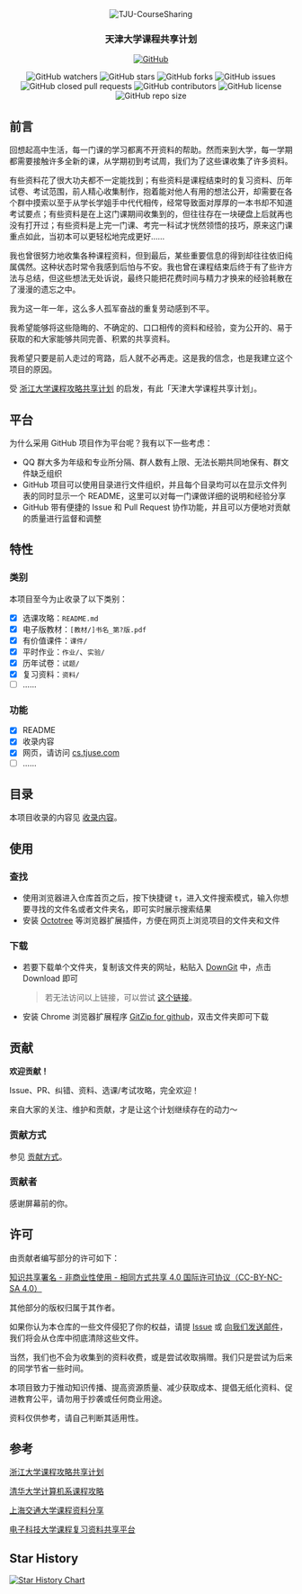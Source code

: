<div align="center">
  <img src="./header.png" alt="TJU-CourseSharing" />
  <h3>天津大学课程共享计划</h3>
  <p><a href="https://cs.tjuse.com" target="_blank" rel="noopener noreferrer"><img src="https://img.shields.io/static/v1?label=cs.tjuse.com&message=TJU-CourseSharing&color=gray&labelColor=2C68C3&style=flat&logo=MicroSoftOneDrive&logoColor=white" alt="GitHub" /></a></p>


  <img style="display: inline-block;" src="https://img.shields.io/github/watchers/superpung/TJU-CourseSharing" alt="GitHub watchers" />
  <a href="https://github.com/superpung/TJU-CourseSharing/stargazers"><img style="display: inline-block;" src="https://img.shields.io/github/stars/superpung/TJU-CourseSharing" alt="GitHub stars" /></a>
  <a href="https://github.com/superpung/TJU-CourseSharing/network"><img style="display: inline-block;" src="https://img.shields.io/github/forks/superpung/TJU-CourseSharing" alt="GitHub forks" /></a>
  <a href="https://github.com/superpung/TJU-CourseSharing/issues"><img style="display: inline-block;" src="https://img.shields.io/github/issues/superpung/TJU-CourseSharing" alt="GitHub issues" /></a>
  <a href="https://github.com/superpung/TJU-CourseSharing/pulls"><img style="display: inline-block;" src="https://img.shields.io/github/issues-pr-closed-raw/superpung/TJU-CourseSharing" alt="GitHub closed pull requests" /></a>
  <img style="display: inline-block;" src="https://img.shields.io/github/contributors/superpung/TJU-CourseSharing" alt="GitHub contributors" />
  <a href="https://github.com/superpung/TJU-CourseSharing/blob/main/LICENSE"><img style="display: inline-block;" src="https://img.shields.io/github/license/superpung/TJU-CourseSharing" alt="GitHub license" /></a>
  <img style="display: inline-block;" src="https://img.shields.io/github/repo-size/superpung/TJU-CourseSharing" alt="GitHub repo size" />
</div>


## 前言

回想起高中生活，每一门课的学习都离不开资料的帮助。然而来到大学，每一学期都需要接触许多全新的课，从学期初到考试周，我们为了这些课收集了许多资料。

有些资料花了很大功夫都不一定能找到；有些资料是课程结束时的复习资料、历年试卷、考试范围，前人精心收集制作，抱着能对他人有用的想法公开，却需要在各个群中摸索以至于从学长学姐手中代代相传，经常导致面对厚厚的一本书却不知道考试要点；有些资料是在上这门课期间收集到的，但往往存在一块硬盘上后就再也没有打开过；有些资料是上完一门课、考完一科试才恍然领悟的技巧，原来这门课重点如此，当初本可以更轻松地完成更好……

我也曾很努力地收集各种课程资料，但到最后，某些重要信息的得到却往往依旧纯属偶然。这种状态时常令我感到后怕与不安。我也曾在课程结束后终于有了些许方法与总结，但这些想法无处诉说，最终只能把花费时间与精力才换来的经验耗散在了漫漫的遗忘之中。

我为这一年一年，这么多人孤军奋战的重复劳动感到不平。

我希望能够将这些隐晦的、不确定的、口口相传的资料和经验，变为公开的、易于获取的和大家能够共同完善、积累的共享资料。

我希望只要是前人走过的弯路，后人就不必再走。这是我的信念，也是我建立这个项目的原因。

受 [浙江大学课程攻略共享计划](https://github.com/QSCTech/zju-icicles) 的启发，有此「天津大学课程共享计划」。

## 平台

为什么采用 GitHub 项目作为平台呢？我有以下一些考虑：

- QQ 群大多为年级和专业所分隔、群人数有上限、无法长期共同地保有、群文件缺乏组织
- GitHub 项目可以使用目录进行文件组织，并且每个目录均可以在显示文件列表的同时显示一个 README，这里可以对每一门课做详细的说明和经验分享
- GitHub 带有便捷的 Issue 和 Pull Request 协作功能，并且可以方便地对贡献的质量进行监督和调整

## 特性

### 类别

本项目至今为止收录了以下类别：

- [x] 选课攻略：`README.md`
- [x] 电子版教材：`[教材/]书名_第?版.pdf`
- [x] 有价值课件：`课件/`
- [x] 平时作业：`作业/`、`实验/`
- [x] 历年试卷：`试题/`
- [x] 复习资料：`资料/`
- [ ] ……

### 功能

- [x] README
- [x] 收录内容
- [x] 网页，请访问 [cs.tjuse.com](https://cs.tjuse.com)
- [ ] ……

## 目录

本项目收录的内容见 [收录内容](https://github.com/superpung/TJU-CourseSharing/blob/main/收录内容.md)。

## 使用

### 查找

- 使用浏览器进入仓库首页之后，按下快捷键 `t`，进入文件搜索模式，输入你想要寻找的文件名或者文件夹名，即可实时展示搜索结果
- 安装 [Octotree](https://www.octotree.io/) 等浏览器扩展插件，方便在网页上浏览项目的文件夹和文件

### 下载

- 若要下载单个文件夹，复制该文件夹的网址，粘贴入 [DownGit](https://minhaskamal.github.io/DownGit/#/home) 中，点击 Download 即可

	> 若无法访问以上链接，可以尝试 [这个链接](http://zhoudaxiaa.gitee.io/downgit/#/home)。

- 安装 Chrome 浏览器扩展程序 [GitZip for github](https://chrome.google.com/webstore/detail/gitzip-for-github/ffabmkklhbepgcgfonabamgnfafbdlkn)，双击文件夹即可下载

## 贡献

**欢迎贡献！**

Issue、PR、纠错、资料、选课/考试攻略，完全欢迎！

来自大家的关注、维护和贡献，才是让这个计划继续存在的动力～

### 贡献方式

参见 [贡献方式](https://github.com/superpung/TJU-CourseSharing/blob/main/CONTRIBUTING.md)。

### 贡献者

感谢屏幕前的你。

## 许可

由贡献者编写部分的许可如下：

[知识共享署名 - 非商业性使用 - 相同方式共享 4.0 国际许可协议（CC-BY-NC-SA 4.0）](https://creativecommons.org/licenses/by-nc-sa/4.0/deed.zh)

其他部分的版权归属于其作者。

如果你认为本仓库的一些文件侵犯了你的权益，请提 [Issue](https://github.com/superpung/TJU-CourseSharing/issues) 或 [向我们发送邮件](mailto:admin@tjuse.com)，我们将会从仓库中彻底清除这些文件。

当然，我们也不会为收集到的资料收费，或是尝试收取捐赠。我们只是尝试为后来的同学节省一些时间。

本项目致力于推动知识传播、提高资源质量、减少获取成本、提倡无纸化资料、促进教育公平，请勿用于抄袭或任何商业用途。

资料仅供参考，请自己判断其适用性。

## 参考

[浙江大学课程攻略共享计划](https://github.com/QSCTech/zju-icicles)

[清华大学计算机系课程攻略](https://github.com/PKUanonym/REKCARC-TSC-UHT)

[上海交通大学课程资料分享](https://github.com/c-hj/SJTU-Courses)

[电子科技大学课程复习资料共享平台](https://github.com/Xovee/uestc-course)

## Star History

<a href="https://star-history.com/#superpung/TJU-CourseSharing&Date">
 <picture>
   <source media="(prefers-color-scheme: dark)" srcset="https://api.star-history.com/svg?repos=superpung/TJU-CourseSharing&type=Date&theme=dark" />
   <source media="(prefers-color-scheme: light)" srcset="https://api.star-history.com/svg?repos=superpung/TJU-CourseSharing&type=Date" />
   <img alt="Star History Chart" src="https://api.star-history.com/svg?repos=superpung/TJU-CourseSharing&type=Date" />
 </picture>
</a>
